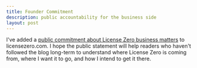 ```yaml
---
title: Founder Commitment
description: public accountability for the business side
layout: post
---
```


I've added a [public commitment about License Zero business matters](https://licensezero.com/commitment) to licensezero.com.  I hope the public statement will help readers who haven't followed the blog long-term to understand where License Zero is coming from, where I want it to go, and how I intend to get it there.
